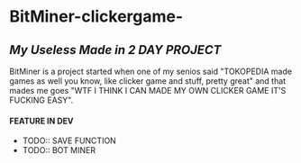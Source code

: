 # BitMiner-clickergame-
## _My Useless Made in 2 DAY PROJECT_

BitMiner is a project started when one of my senios said "TOKOPEDIA made games as well you know, like clicker game and stuff, pretty great" and that mades me goes "WTF I THINK I CAN MADE MY OWN CLICKER GAME IT'S FUCKING EASY".

#### FEATURE IN DEV
- TODO:: SAVE FUNCTION
- TODO:: BOT MINER
